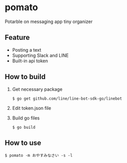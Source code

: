 # pomato
Potarble on messaging app tiny organizer

## Feature
- Posting a text
- Supporting Slack and LINE
- Built-in api token

## How to build
1. Get necessary package

    ```
    $ go get github.com/line/line-bot-sdk-go/linebot
    ```

1. Edit token.json file
1. Build go files
   
   ```
   $ go build
   ```

## How to use
```
$ pomato -m おやすみなさい -s -l
```
